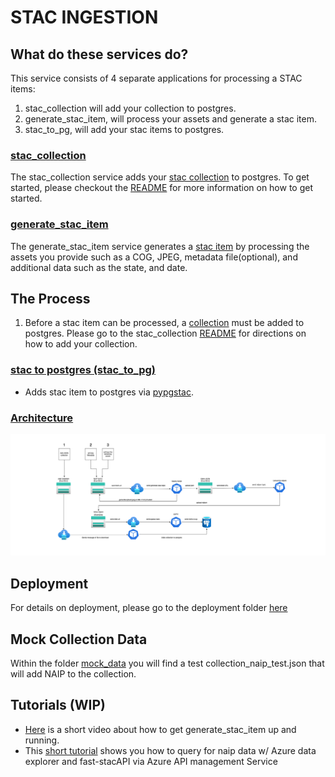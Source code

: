 # STAC INGESTION

## What do these services do?

This service consists of 4 separate applications for processing a STAC items:

1. stac_collection will add your collection to postgres.
2. generate_stac_item, will process your assets and generate a stac item.
3. stac_to_pg, will add your stac items to postgres.

### [stac_collection](/src/stac_ingestion/stac_collection/README.md)

The stac_collection service adds your [stac collection](https://github.com/radiantearth/stac-spec/blob/master/collection-spec/collection-spec.md) to postgres. To get started, please checkout the [README](/src/stac_ingestion/stac_collection/README.md) for more information on how to get started.

### [generate_stac_item](/src/stac_ingestion/generate_stac_item/README.md)

The generate_stac_item service generates a [stac item](https://github.com/radiantearth/stac-spec/blob/master/item-spec/item-spec.md) by processing the assets you provide such as a COG, JPEG, metadata file(optional), and additional data such as the state, and date.

## The Process

1. Before a stac item can be processed, a [collection](https://github.com/radiantearth/stac-spec/tree/master/collection-spec) must be added to postgres. Please go to the stac_collection [README](/src/stac_ingestion/stac_collection/README.md) for directions on how to add your collection.

### [stac to postgres (stac_to_pg)](/src/stac_ingestion/stac_to_pg/)

- Adds stac item to postgres via [pypgstac](https://github.com/stac-utils/pgstac).

### [Architecture](#architecture)

![architecture](/docs/architecture.png)

## Deployment

For details on deployment, please go to the deployment folder [here](/deploy/README.md)

## Mock Collection Data

Within the folder [mock_data](/sample/data/) you will find a test collection_naip_test.json that will add NAIP to the collection.

## Tutorials (WIP)

- [Here](https://msit.microsoftstream.com/video/658b0840-98dc-ae81-e0a9-f1ed1a8827b2?list=studio) is a short video about how to get generate_stac_item up and running.
- This [short tutorial](https://msit.microsoftstream.com/video/9cd70840-98dc-ae81-ed6b-f1ed1a8d1ed2) shows you how to query for naip data w/ Azure data explorer and fast-stacAPI via Azure API management Service
